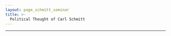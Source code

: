```yaml
---
layout: page_schmitt_seminar
title: >- 
  Political Thought of Carl Schmitt 
---
```


<hr class="solid">

